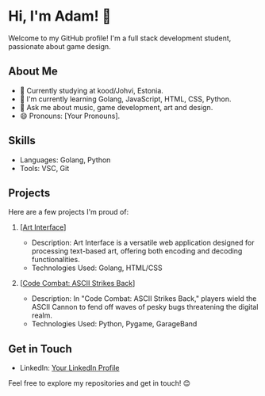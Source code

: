 # Hi, I'm Adam! 👋

Welcome to my GitHub profile! I'm a full stack development student, passionate about game design.

## About Me

- 💼 Currently studying at kood/Johvi, Estonia.
- 🌱 I'm currently learning Golang, JavaScript, HTML, CSS, Python.
- 💬 Ask me about music, game development, art and design.
- 😄 Pronouns: [Your Pronouns].

## Skills

- Languages: Golang, Python
- Tools: VSC, Git

## Projects

Here are a few projects I'm proud of:

1. [[Art Interface](https://github.com/Adamgtay/art-decoder-encoder.git)]
   - Description: Art Interface is a versatile web application designed for processing text-based art, offering both encoding and decoding functionalities.
   - Technologies Used: Golang, HTML/CSS

2. [[Code Combat: ASCII Strikes Back](https://github.com/Adamgtay/Code-Combat-ASCII-Strikes-Back.git)]
   - Description: In "Code Combat: ASCII Strikes Back," players wield the ASCII Cannon to fend off waves of pesky bugs threatening the digital realm.
   - Technologies Used: Python, Pygame, GarageBand

## Get in Touch

- LinkedIn: [Your LinkedIn Profile]([link](https://www.linkedin.com/in/adam-taylor-43978b20b/))

Feel free to explore my repositories and get in touch! 😊
